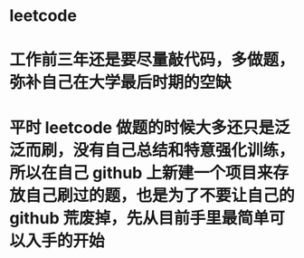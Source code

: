 # leetcode


# 工作前三年还是要尽量敲代码，多做题，弥补自己在大学最后时期的空缺
# 平时 leetcode 做题的时候大多还只是泛泛而刷，没有自己总结和特意强化训练，所以在自己 github 上新建一个项目来存放自己刷过的题，也是为了不要让自己的 github 荒废掉，先从目前手里最简单可以入手的开始